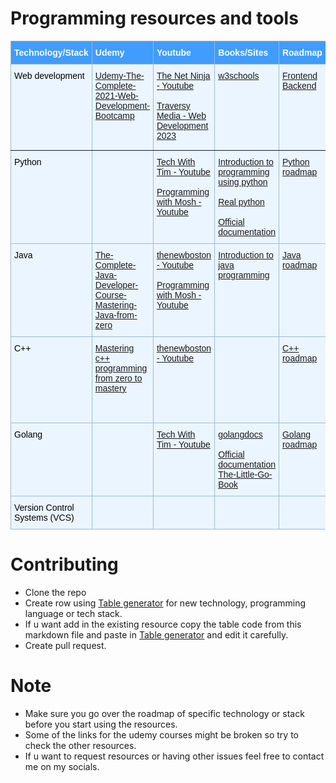 # Programming resources and tools

<style type="text/css">
.tg  {border-collapse:collapse;border-color:#9ABAD9;border-spacing:0;}
.tg td{background-color:#EBF5FF;border-color:#9ABAD9;border-style:solid;border-width:1px;color:#444;
  font-family:Arial, sans-serif;font-size:14px;overflow:hidden;padding:10px 5px;word-break:normal;}
.tg th{background-color:#409cff;border-color:#9ABAD9;border-style:solid;border-width:1px;color:#fff;
  font-family:Arial, sans-serif;font-size:14px;font-weight:normal;overflow:hidden;padding:10px 5px;word-break:normal;}
.tg .tg-fymr{border-color:inherit;font-weight:bold;text-align:left;vertical-align:top}
.tg .tg-0pky{border-color:inherit;text-align:left;vertical-align:top}
.tg .tg-0lax{text-align:left;vertical-align:top}
</style>
<table class="tg">
<thead>
  <tr>
    <th class="tg-fymr">Technology/Stack</th>
    <th class="tg-0pky"><span style="font-weight:bold">Udemy</span></th>
    <th class="tg-0pky"><span style="font-weight:bold">Youtube</span></th>
    <th class="tg-0pky"><span style="font-weight:bold">Books/Sites</span></th>
    <th class="tg-0pky"><span style="font-weight:bold">Roadmap</span></th>
    <th class="tg-0pky" colspan="2"><span style="font-weight:bold">Tools/IDEs</span></th>
  </tr>
</thead>
<tbody>
  <tr>
    <td class="tg-0pky" rowspan="2"><span style="font-weight:400;font-style:normal;text-decoration:none;color:#000">Web development</span></td>
    <td class="tg-0pky" rowspan="2"><a href="https://www.1377x.to/torrent/4744978/Udemy-The-Complete-2021-Web-Development-Bootcamp/" target="_blank" rel="noopener noreferrer">Udemy-The-Complete-2021-Web-Development-Bootcamp</a></td>
    <td class="tg-0pky" rowspan="2"><a href="https://www.google.com/url?q=https://www.google.com/url?q%3Dhttps://www.youtube.com/channel/UCW5YeuERMmlnqo4oq8vwUpg%26amp;sa%3DD%26amp;source%3Deditors%26amp;ust%3D1679488522706014%26amp;usg%3DAOvVaw3NeHbjdqkN9vm5PwpWrQLU&sa=D&source=docs&ust=1679488522735798&usg=AOvVaw3t6g7lhpRFOYvfYMIb4OVo" target="_blank" rel="noopener noreferrer">The Net Ninja - Youtube</a><br><br><a href="https://youtu.be/u72H_zZzkcw" target="_blank" rel="noopener noreferrer">Traversy Media - Web Development 2023</a></td>
    <td class="tg-0pky" rowspan="2"><a href="https://www.w3schools.com/" target="_blank" rel="noopener noreferrer">w3schools</a></td>
    <td class="tg-0pky" rowspan="2"><a href="https://roadmap.sh/frontend" target="_blank" rel="noopener noreferrer">Frontend</a><br><a href="https://roadmap.sh/backend" target="_blank" rel="noopener noreferrer">Backend</a></td>
    <td class="tg-0pky">Browsers</td>
    <td class="tg-0pky"><a href="https://www.google.com/chrome/" target="_blank" rel="noopener noreferrer">Chrome</a>, <a href="https://www.mozilla.org/en-US/firefox/new/" target="_blank" rel="noopener noreferrer">Firefox</a></td>
  </tr>
  <tr>
    <td class="tg-0pky">Text editors</td>
    <td class="tg-0pky"><a href="https://code.visualstudio.com/" target="_blank" rel="noopener noreferrer">VSCode</a>, <a href="https://www.sublimetext.com/" target="_blank" rel="noopener noreferrer">Sublime text</a>, <a href="https://www.jetbrains.com/webstorm/" target="_blank" rel="noopener noreferrer">WebStorm</a></td>
  </tr>
  <tr>
    <td class="tg-0lax" rowspan="2"><span style="color:#000">Python</span></td>
    <td class="tg-0lax" rowspan="2"></td>
    <td class="tg-0lax" rowspan="2"><a href="https://www.youtube.com/channel/UC4JX40jDee_tINbkjycV4Sg" target="_blank" rel="noopener noreferrer">Tech With Tim - Youtube</a><br><br><a href="https://www.youtube.com/c/programmingwithmosh" target="_blank" rel="noopener noreferrer">Programming with Mosh - Youtube</a></td>
    <td class="tg-0lax" rowspan="2"><a href="https://t.me/c/1648701289/244" target="_blank" rel="noopener noreferrer">Introduction to programming using python</a><br><br><a href="https://t.me/myresarchive/245" target="_blank" rel="noopener noreferrer">Real python</a><br><br><a href="https://www.python.org/about/gettingstarted/" target="_blank" rel="noopener noreferrer">Official documentation</a></td>
    <td class="tg-0lax" rowspan="2"><a href="https://roadmap.sh/python" target="_blank" rel="noopener noreferrer">Python roadmap</a></td>
    <td class="tg-0lax">Interpreter</td>
    <td class="tg-0lax"><a href="https://www.python.org/" target="_blank" rel="noopener noreferrer">Python</a></td>
  </tr>
  <tr>
    <td class="tg-0lax">Text editor/ IDE</td>
    <td class="tg-0lax"><a href="https://code.visualstudio.com/" target="_blank" rel="noopener noreferrer">VSCode</a>, <a href="https://www.sublimetext.com/" target="_blank" rel="noopener noreferrer">Sublime text</a>, <a href="https://www.jetbrains.com/pycharm/" target="_blank" rel="noopener noreferrer">Pycharm</a></td>
  </tr>
  <tr>
    <td class="tg-0lax" rowspan="2"><span style="font-weight:400;font-style:normal;color:#000">Java</span></td>
    <td class="tg-0lax" rowspan="2"><a href="https://www.1377x.to/torrent/4998907/The-Complete-Java-Developer-Course-Mastering-Java-from-zero/" target="_blank" rel="noopener noreferrer">The-Complete-Java-Developer-Course-Mastering-Java-from-zero</a></td>
    <td class="tg-0lax" rowspan="2"><a href="https://www.youtube.com/user/thenewboston" target="_blank" rel="noopener noreferrer">thenewboston - Youtube</a><br><br><a href="https://www.youtube.com/c/programmingwithmosh" target="_blank" rel="noopener noreferrer">Programming with Mosh - Youtube</a></td>
    <td class="tg-0lax" rowspan="2"><a href="https://t.me/myresarchive/246" target="_blank" rel="noopener noreferrer">Introduction to java programming</a></td>
    <td class="tg-0lax" rowspan="2"><a href="https://roadmap.sh/java" target="_blank" rel="noopener noreferrer">Java roadmap</a></td>
    <td class="tg-0lax">Compiler</td>
    <td class="tg-0lax"><a href="https://www.oracle.com/java/technologies/downloads/" target="_blank" rel="noopener noreferrer">JDK</a></td>
  </tr>
  <tr>
    <td class="tg-0lax">IDE</td>
    <td class="tg-0lax"><a href="https://www.jetbrains.com/idea/" target="_blank" rel="noopener noreferrer">Intelij IDEA</a>, <a href="https://www.oracle.com/tools/technologies/netbeans-ide.html" target="_blank" rel="noopener noreferrer">Netbeans</a>, <a href="https://www.eclipse.org/downloads/" target="_blank" rel="noopener noreferrer">Eclipse</a></td>
  </tr>
  <tr>
    <td class="tg-0lax" rowspan="2"><span style="font-weight:400;font-style:normal;text-decoration:none;color:#000">C++</span></td>
    <td class="tg-0lax" rowspan="2"><a href="https://www.1377x.to/torrent/4863484/Udemy-Mastering-C-Programming-From-Zero-to-Hero/" target="_blank" rel="noopener noreferrer">Mastering c++ programming from zero to mastery</a></td>
    <td class="tg-0lax" rowspan="2"><a href="https://www.youtube.com/user/thenewboston" target="_blank" rel="noopener noreferrer">thenewboston - Youtube</a></td>
    <td class="tg-0lax" rowspan="2"></td>
    <td class="tg-0lax" rowspan="2"><a href="https://miro.com/app/board/o9J_lpap34Q=/" target="_blank" rel="noopener noreferrer">C++ roadmap</a></td>
    <td class="tg-0lax">Compiler</td>
    <td class="tg-0lax"><a href="https://sourceforge.net/projects/mingw/" target="_blank" rel="noopener noreferrer">Mingw</a>, <a href="https://gcc.gnu.org/" target="_blank" rel="noopener noreferrer">GCC and G++</a></td>
  </tr>
  <tr>
    <td class="tg-0lax">IDE</td>
    <td class="tg-0lax"><a href="https://www.codeblocks.org/" target="_blank" rel="noopener noreferrer">Codeblocks</a>, <a href="https://www.jetbrains.com/clion/" target="_blank" rel="noopener noreferrer">Clion</a>, <a href="https://sourceforge.net/projects/orwelldevcpp/" target="_blank" rel="noopener noreferrer">Dev cpp</a></td>
  </tr>
  <tr>
    <td class="tg-0lax" rowspan="2"><span style="color:#000">Golang</span></td>
    <td class="tg-0lax" rowspan="2"></td>
    <td class="tg-0lax" rowspan="2"><a href="https://www.youtube.com/channel/UC4JX40jDee_tINbkjycV4Sg" target="_blank" rel="noopener noreferrer">Tech With Tim - Youtube</a></td>
    <td class="tg-0lax" rowspan="2"><a href="https://golangdocs.com/" target="_blank" rel="noopener noreferrer">golangdocs</a><br><br><a href="https://go.dev/doc/" target="_blank" rel="noopener noreferrer">Official documentation</a><br><a href="https://www.openmymind.net/The-Little-Go-Book/" target="_blank" rel="noopener noreferrer">The-Little-Go-Book</a></td>
    <td class="tg-0lax" rowspan="2"><a href="https://roadmap.sh/golang" target="_blank" rel="noopener noreferrer">Golang roadmap</a></td>
    <td class="tg-0lax">Compiler</td>
    <td class="tg-0lax"><a href="https://go.dev/doc/install" target="_blank" rel="noopener noreferrer">Go</a></td>
  </tr>
  <tr>
    <td class="tg-0lax">IDE</td>
    <td class="tg-0lax"><a href="https://code.visualstudio.com/" target="_blank" rel="noopener noreferrer">VSCode</a> ,<a href="https://www.jetbrains.com/go/download/" target="_blank" rel="noopener noreferrer">Goland</a></td>
  </tr>
  <tr>
    <td class="tg-0lax"><span style="font-weight:400;font-style:normal;color:#000">Version Control Systems (VCS)</span></td>
    <td class="tg-0lax"></td>
    <td class="tg-0lax"></td>
    <td class="tg-0lax"></td>
    <td class="tg-0lax"></td>
    <td class="tg-0lax">Tool</td>
    <td class="tg-0lax"><a href="https://git-scm.com/" target="_blank" rel="noopener noreferrer">Git</a></td>
  </tr>
</tbody>
</table>

# Contributing 

- Clone the repo
- Create row using [Table generator](https://www.tablesgenerator.com/html_tables) for new technology, programming language or tech stack.
- If u want add in the existing resource copy the table code from this markdown file and paste in [Table generator](https://www.tablesgenerator.com/html_tables) and edit it carefully.
- Create pull request.

# Note

- Make sure you go over the roadmap of specific technology or stack before you start using the resources.
- Some of the links for the udemy courses might be broken so try to check the other resources.
- If u want to request resources or having other issues feel free to contact me on my socials.
